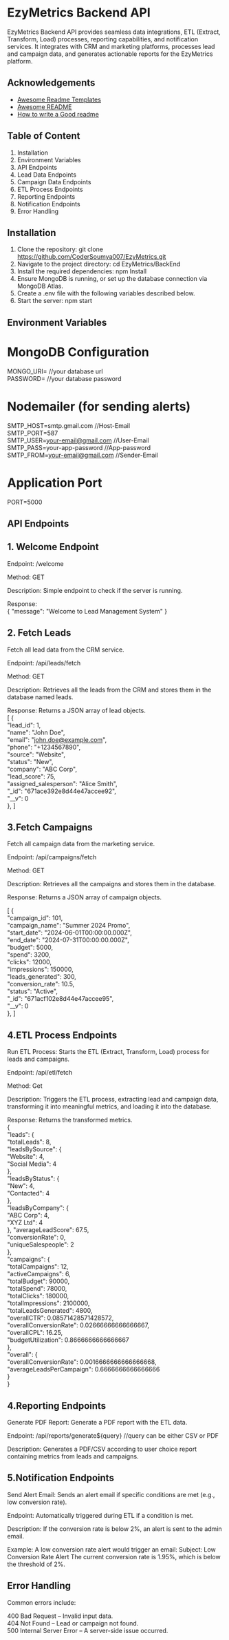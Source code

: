 # EzyMetrics Backend API

EzyMetrics Backend API provides seamless data integrations, ETL (Extract, Transform, Load) processes, reporting capabilities, and notification services. It integrates with CRM and marketing platforms, processes lead and campaign data, and generates actionable reports for the EzyMetrics platform.


## Acknowledgements

 - [Awesome Readme Templates](https://awesomeopensource.com/project/elangosundar/awesome-README-templates)
 - [Awesome README](https://github.com/matiassingers/awesome-readme)
 - [How to write a Good readme](https://bulldogjob.com/news/449-how-to-write-a-good-readme-for-your-github-project)


## Table of Content

1. Installation
2. Environment Variables
3. API Endpoints
4. Lead Data Endpoints
5. Campaign Data Endpoints
6. ETL Process Endpoints
7. Reporting Endpoints
8. Notification Endpoints
9. Error Handling
## Installation

1. Clone the repository: git clone https://github.com/CoderSoumya007/EzyMetrics.git
2.  Navigate to the project directory: cd EzyMetrics/BackEnd
3. Install the required dependencies: npm Install
4. Ensure MongoDB is running, or set up the database connection via MongoDB Atlas.
5. Create a .env file with the following variables described below.
6. Start the server: npm start


## Environment Variables

# MongoDB Configuration
MONGO_URI= //your database url  
PASSWORD= //your database password

# Nodemailer (for sending alerts)
SMTP_HOST=smtp.gmail.com  //Host-Email  
SMTP_PORT=587  
SMTP_USER=your-email@gmail.com  //User-Email  
SMTP_PASS=your-app-password  //App-password  
SMTP_FROM=your-email@gmail.com  //Sender-Email

# Application Port
PORT=5000

##  API Endpoints

## 1. Welcome Endpoint
Endpoint: /welcome  

Method: GET  

Description: Simple endpoint to check if the server is running.  

Response:  
{
  "message": "Welcome to Lead Management System"
}

## 2. Fetch Leads
Fetch all lead data from the CRM service.  

Endpoint: /api/leads/fetch  

Method: GET 

Description: Retrieves all the leads from the CRM and stores them in the database named leads.  

Response: Returns a JSON array of lead objects.  
[
    {  
        "lead_id": 1,  
        "name": "John Doe",  
        "email": "john.doe@example.com",  
        "phone": "+1234567890",  
        "source": "Website",  
        "status": "New",  
        "company": "ABC Corp",  
        "lead_score": 75,  
        "assigned_salesperson": "Alice Smith",  
        "_id": "671ace392e8d44e47accee92",  
        "__v": 0  
    },
]

## 3.Fetch Campaigns
Fetch all campaign data from the marketing service.

Endpoint: /api/campaigns/fetch  

Method: GET 

Description: Retrieves all the campaigns and stores them in the database.

Response: Returns a JSON array of campaign objects.

[
    {  
        "campaign_id": 101,  
        "campaign_name": "Summer 2024 Promo",  
        "start_date": "2024-06-01T00:00:00.000Z",  
        "end_date": "2024-07-31T00:00:00.000Z",  
        "budget": 5000,  
        "spend": 3200,  
        "clicks": 12000,  
        "impressions": 150000,  
        "leads_generated": 300,  
        "conversion_rate": 10.5,  
        "status": "Active",  
        "_id": "671acf102e8d44e47accee95",  
        "__v": 0  
    },
]  

## 4.ETL Process Endpoints
Run ETL Process:
Starts the ETL (Extract, Transform, Load) process for leads and campaigns.  

Endpoint: /api/etl/fetch   

Method: Get

Description: Triggers the ETL process, extracting lead and campaign data, transforming it into meaningful metrics, and loading it into the database.  

Response: Returns the transformed metrics.  
{  
    "leads": {  
        "totalLeads": 8,  
        "leadsBySource": {   
            "Website": 4,  
            "Social Media": 4  
        },  
        "leadsByStatus": {  
            "New": 4,  
            "Contacted": 4  
        },  
        "leadsByCompany": {  
            "ABC Corp": 4,  
            "XYZ Ltd": 4  
        },
        "averageLeadScore": 67.5,  
        "conversionRate": 0,  
        "uniqueSalespeople": 2  
    },   
    "campaigns": {  
        "totalCampaigns": 12,  
        "activeCampaigns": 6,  
        "totalBudget": 90000,  
        "totalSpend": 78000,  
        "totalClicks": 180000,  
        "totalImpressions": 2100000,  
        "totalLeadsGenerated": 4800,  
        "overallCTR": 0.08571428571428572,  
        "overallConversionRate": 0.02666666666666667,  
        "overallCPL": 16.25,  
        "budgetUtilization": 0.8666666666666667  
    },  
    "overall": {  
        "overallConversionRate": 0.0016666666666666668,  
        "averageLeadsPerCampaign": 0.6666666666666666  
    }  
}  

## 4.Reporting Endpoints
Generate PDF Report:
Generate a PDF report with the ETL data.  

Endpoint: /api/reports/generate${query} //query can be either CSV or PDF

Description: Generates a PDF/CSV according to user choice report containing metrics from leads and campaigns.  

## 5.Notification Endpoints  
 Send Alert Email:
Sends an alert email if specific conditions are met (e.g., low conversion rate).  

Endpoint: Automatically triggered during ETL if a condition is met.  

Description: If the conversion rate is below 2%, an alert is sent to the admin email.  

Example: A low conversion rate alert would trigger an email:
Subject: Low Conversion Rate Alert
The current conversion rate is 1.95%, which is below the threshold of 2%.  





## Error Handling  

Common errors include:

400 Bad Request – Invalid input data.  
404 Not Found – Lead or campaign not found.  
500 Internal Server Error – A server-side issue occurred.  
 
